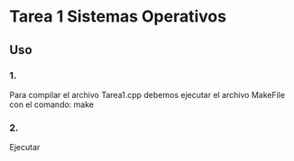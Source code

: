 # Tarea 1 Sistemas Operativos

## Uso
### 1. 
Para compilar el archivo Tarea1.cpp debemos ejecutar el archivo MakeFile con el comando: make 

### 2.
Ejecutar 
